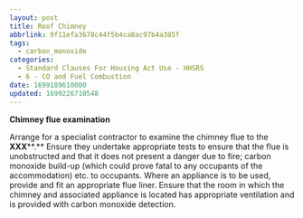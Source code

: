```yaml
---
layout: post
title: Roof Chimney
abbrlink: 9f11efa3678c44f5b4ca8ac97b4a385f
tags:
  - carbon_monoxide
categories:
  - Standard Clauses For Housing Act Use - HHSRS
  - 6 - CO and Fuel Combustion
date: 1699189610000
updated: 1699226710548
---
```


**Chimney flue examination**

Arrange for a specialist contractor to examine the chimney flue to the **XXX**\*\*.\*\* Ensure they undertake appropriate tests to ensure that the flue is unobstructed and that it does not present a danger due to fire; carbon monoxide build-up (which could prove fatal to any occupants of the accommodation) etc. to occupants. Where an appliance is to be used, provide and fit an appropriate flue liner. Ensure that the room in which the chimney and associated appliance is located has appropriate ventilation and is provided with carbon monoxide detection.
